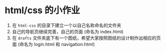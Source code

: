 # html/css 的小作业

1. 在 `html-css` 的目录下建立一个以自己名称命名的文件夹
2. 自己的导航页继续完善，自己的页面 (命名为 index.html)
3. 在 `drafts` 文件夹底下有一个图纸，希望大家按照图纸的设计制作出相应的页面 (命名为 login.html 和 navigation.html)
